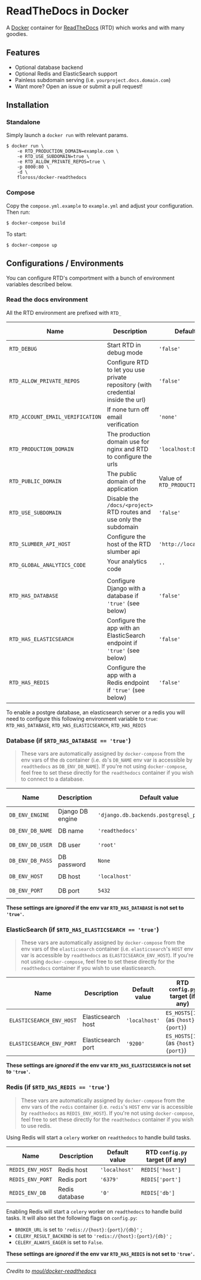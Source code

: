 # ReadTheDocs in Docker

A [Docker](https://hub.docker.com/r/floross/docker-readthedocs/) container for
[ReadTheDocs](https://github.com/rtfd/readthedocs.org) (RTD) which works and 
with many goodies.


## Features

  * Optional database backend
  * Optional Redis and ElasticSearch support
  * Painless subdomain serving (i.e. `yourproject.docs.domain.com`)
  * Want more? Open an issue or submit a pull request!

## Installation

### Standalone

Simply launch a `docker run` with relevant params.

    $ docker run \
        -e RTD_PRODUCTION_DOMAIN=example.com \
        -e RTD_USE_SUBDOMAIN=true \
        -e RTD_ALLOW_PRIVATE_REPOS=true \
        -p 8000:80 \
        -d \
        floross/docker-readthedocs

### Compose

Copy the `compose.yml.example` to `example.yml` and adjust your configuration.
Then run:

    $ docker-compose build

To start:

    $ docker-compose up

## Configurations / Environments

You can configure RTD's comportment with a bunch of environment variables
described below.

### Read the docs environment

All the RTD environment are prefixed with `RTD_`

| Name                              | Description | Default value | RTD `config.py` target (if any) |
| --------------------------------- | ----------- | ------------- | ------------------------------- |
| `RTD_DEBUG`                       | Start RTD in debug mode | `'false'` | `DEBUG` |
| `RTD_ALLOW_PRIVATE_REPOS`         | Configure RTD to let you use private repository (with credential inside the url) | `'false'` | `ALLOW_PRIVATE_REPOS` |
| `RTD_ACCOUNT_EMAIL_VERIFICATION`  | If none turn off email verification | `'none'` | `ACCOUNT_EMAIL_VERIFICATION` |
| `RTD_PRODUCTION_DOMAIN`           | The production domain use for nginx and RTD to configure the urls | `'localhost:8000'` | `PRODUCTION_DOMAIN` |
| `RTD_PUBLIC_DOMAIN`               | The public domain of the application | Value of `RTD_PRODUCTION_DOMAIN` | `PUBLIC DOMAIN` |
| `RTD_USE_SUBDOMAIN`               | Disable the `/docs/<project>` RTD routes and use only the subdomain | `'false'` | `USE_SUBDOMAIN` |
| `RTD_SLUMBER_API_HOST`            | Configure the host of the RTD slumber api | `'http://localhost:8000'` | `SLUMBER_API_HOST` |
| `RTD_GLOBAL_ANALYTICS_CODE`       | Your analytics code | `''` | `GLOBAL_ANALYTICS_CODE` |
| | | | |
| `RTD_HAS_DATABASE`                | Configure Django with a database if `'true'` (see below) | `'false'` | - |
| `RTD_HAS_ELASTICSEARCH`           | Configure the app with an ElasticSearch endpoint if `'true'` (see below) | `'false'` | - |
| `RTD_HAS_REDIS`                   | Configure the app with a Redis endpoint if `'true'` (see below) | `'false'` | - |

To enable a postgre database, an elasticsearch server or a redis you will need to configure this following environment variable to `true`: `RTD_HAS_DATABASE`, `RTD_HAS_ELASTICSEARCH`, `RTD_HAS_REDIS`

### Database (if `$RTD_HAS_DATABASE == 'true'`)

> These vars are automatically assigned by `docker-compose` from the env vars of
> the `db` container (i.e. `db`'s `DB_NAME` env var is accessible by
> `readthedocs` as `DB_ENV_DB_NAME`). If you're not using `docker-compose`, feel
> free to set these directly for the `readthedocs` container if you wish to
> connect to a database.

| Name              | Description      | Default value                             | RTD `config.py` target (if any)     |
| ----------------- | ---------------- | ----------------------------------------- | ----------------------------------- |
| `DB_ENV_ENGINE`   | Django DB engine | `'django.db.backends.postgresql_psycopg2'`| `DATABASES['default']['ENGINE']`    |
| `DB_ENV_DB_NAME`  | DB name          | `'readthedocs'`                           | `DATABASES['default']['NAME']`      |
| `DB_ENV_DB_USER`  | DB user          | `'root'`                                  | `DATABASES['default']['USER']`      |
| `DB_ENV_DB_PASS`  | DB password      | `None`                                    | `DATABASES['default']['PASSWORD']`  |
| `DB_ENV_HOST`     | DB host          | `'localhost'`                             | `DATABASES['default']['HOST']`      |
| `DB_ENV_PORT`     | DB port          | `5432`                                    | `DATABASES['default']['PORT']`      |

**These settings are *ignored* if the env var `RTD_HAS_DATABASE` is not set to
`'true'`.**

### ElasticSearch (if `$RTD_HAS_ELASTICSEARCH == 'true'`)

> These vars are automatically assigned by `docker-compose` from the env vars of
> the `elasticsearch` container (i.e. `elasticsearch`'s `HOST` env var is
> accessible by `readthedocs` as `ELASTICSEARCH_ENV_HOST`). If you're not using
> `docker-compose`, feel free to set these directly for the `readthedocs`
> container if you wish to use elasticsearch.

| Name                     | Description        | Default value | RTD `config.py` target (if any)     |
| ------------------------ | ------------------ | ------------- | ----------------------------------- |
| `ELASTICSEARCH_ENV_HOST` | Elasticsearch host | `'localhost'` | `ES_HOSTS[1]` (as `{host}:{port}`)  |
| `ELASTICSEARCH_ENV_PORT` | Elasticsearch port | `'9200'`      | `ES_HOSTS[1]` (as `{host}:{port}`)  |

**These settings are *ignored* if the env var `RTD_HAS_ELASTICSEARCH` is not set
to `'true'`.**

### Redis (if `$RTD_HAS_REDIS == 'true'`)

> These vars are automatically assigned by `docker-compose` from the env vars of
> the `redis` container (i.e. `redis`'s `HOST` env var is accessible by
> `readthedocs` as `REDIS_ENV_HOST`). If you're not using `docker-compose`, feel
> free to set these directly for the `readthedocs` container if you wish to use
> redis.

Using Redis will start a `celery` worker on `readthedocs` to handle build tasks.

| Name                     | Description        | Default value | RTD `config.py` target (if any)     |
| ------------------------ | ------------------ | ------------- | ----------------------------------- |
| `REDIS_ENV_HOST`         | Redis host         | `'localhost'` | `REDIS['host']`                     |
| `REDIS_ENV_PORT`         | Redis port         | `'6379'`      | `REDIS['port']`                     |
| `REDIS_ENV_DB`           | Redis database     | `'0'`         | `REDIS['db']`                       |

Enabling Redis will start a `celery` worker on `readthedocs` to handle build
tasks. It will also set the following flags on `config.py`:

  * `BROKER_URL` is set to `'redis://{host}:{port}/{db}'` ;
  * `CELERY_RESULT_BACKEND` is set to `'redis://{host}:{port}/{db}'` ;
  * `CELERY_ALWAYS_EAGER` is set to `False`.

**These settings are *ignored* if the env var `RTD_HAS_REDIS` is not set to
`'true'`.**


_____________________
*Credits to [moul/docker-readthedocs](https://github.com/moul/docker-readthedocs)*
